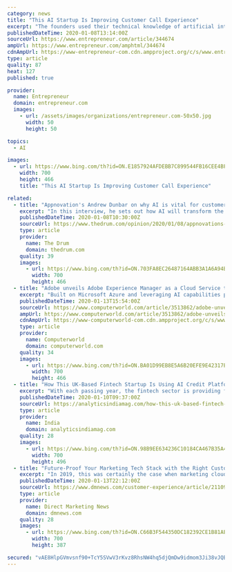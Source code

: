 ```yaml
---
category: news
title: "This AI Startup Is Improving Customer Call Experience"
excerpt: "The founders used their technical knowledge of artificial intelligence (AI) to solve this problem and created Observe.ai. Observe.ai is a voice AI platform that performs continuous and automatic analysis on all calls at customer care centres. “Customer care service experience is very bad. The companies randomly pick up 1 per cent of the calls ..."
publishedDateTime: 2020-01-08T13:14:00Z
sourceUrl: https://www.entrepreneur.com/article/344674
ampUrl: https://www.entrepreneur.com/amphtml/344674
cdnAmpUrl: https://www-entrepreneur-com.cdn.ampproject.org/c/s/www.entrepreneur.com/amphtml/344674
type: article
quality: 87
heat: 127
published: true

provider:
  name: Entrepreneur
  domain: entrepreneur.com
  images:
    - url: /assets/images/organizations/entrepreneur.com-50x50.jpg
      width: 50
      height: 50

topics:
  - AI

images:
  - url: https://www.bing.com/th?id=ON.E1857924AFDEBB7C899544FB16CEE4BF
    width: 700
    height: 466
    title: "This AI Startup Is Improving Customer Call Experience"

related:
  - title: "Appnovation's Andrew Dunbar on why AI is vital for customer experience"
    excerpt: "In this interview, he sets out how AI will transform the customer experience ... I cut my teeth at large consultancies such as Sapient, where I spent a decade building and delivering enterprise platforms for a range of blue-chip brands. I then spent nearly 10 years at agencies within WPP, which was a great opportunity to absorb the ..."
    publishedDateTime: 2020-01-08T10:30:00Z
    sourceUrl: https://www.thedrum.com/opinion/2020/01/08/appnovations-andrew-dunbar-why-ai-vital-customer-experience
    type: article
    provider:
      name: The Drum
      domain: thedrum.com
    quality: 39
    images:
      - url: https://www.bing.com/th?id=ON.703FA8EC26487164ABB3A1A6A94B7EDE
        width: 700
        height: 466
  - title: "Adobe unveils Adobe Experience Manager as a Cloud Service to transform customer experience"
    excerpt: "Built on Microsoft Azure and leveraging AI capabilities powered by Adobe’s Sensei, the cloud-native solution provides customers with a scalable, secure and agile application that accelerates the delivery of personalised omni-channel experiences with PaaS-like agility. “Our strategy has always been to change the world through digital ..."
    publishedDateTime: 2020-01-13T15:54:00Z
    sourceUrl: https://www.computerworld.com/article/3513862/adobe-unveils-adobe-experience-manager-as-a-cloud-service-to-transform-customer-experience.html
    ampUrl: https://www.computerworld.com/article/3513862/adobe-unveils-adobe-experience-manager-as-a-cloud-service-to-transform-customer-experience.amp.html
    cdnAmpUrl: https://www-computerworld-com.cdn.ampproject.org/c/s/www.computerworld.com/article/3513862/adobe-unveils-adobe-experience-manager-as-a-cloud-service-to-transform-customer-experience.amp.html
    type: article
    provider:
      name: Computerworld
      domain: computerworld.com
    quality: 34
    images:
      - url: https://www.bing.com/th?id=ON.BA01D99EB8E5A6B20EFE9E42317E2004
        width: 700
        height: 466
  - title: "How This UK-Based Fintech Startup Is Using AI Credit Platform To Provide Debt Finance To SMEs"
    excerpt: "With each passing year, the fintech sector is providing faster, flexible and secured consumer experience, and is protecting against the risks and vulnerabilities of traditional insurance and loans. In fact, the global fintech market size is expected to grow to $124.3 billion by the end of 2025 at a CAGR of 23.8%. With a vision of providing ..."
    publishedDateTime: 2020-01-10T09:37:00Z
    sourceUrl: https://analyticsindiamag.com/how-this-uk-based-fintech-startup-is-using-ai-credit-platform-to-provide-debt-finance-to-smes/
    type: article
    provider:
      name: India
      domain: analyticsindiamag.com
    quality: 28
    images:
      - url: https://www.bing.com/th?id=ON.98B9EE634236C10184CA467B35A4B2AD
        width: 700
        height: 496
  - title: "Future-Proof Your Marketing Tech Stack with the Right Customer Experience (and Help from AI)"
    excerpt: "In 2019, this was certainly the case when marketing cloud Acoustic emerged as the rebranded spinoff of IBM Watson Marketing. On day one ... and is valuable for the customer and easy to manage for the marketers.\" Where does AI fit in? “AI is essentially pattern recognition,” Guadagno explained. “It’s something that humans can’t ..."
    publishedDateTime: 2020-01-13T22:12:00Z
    sourceUrl: https://www.dmnews.com/customer-experience/article/21109830/futureproof-your-marketing-tech-stack-with-the-right-customer-experience-and-help-from-ai
    type: article
    provider:
      name: Direct Marketing News
      domain: dmnews.com
    quality: 28
    images:
      - url: https://www.bing.com/th?id=ON.C66B3F544350DC182392CE1B81AE79BE
        width: 700
        height: 387

secured: "vAE8HlpGVmvsnf90+TcY5SVwV3rKvz8RhsNW4hq5djQmDw9idmom3Ji38vJQBxVXXpa/WKShErZvKBBxR5VE20YIs951Zvg8M6n83N08R3EZBopuZa9j4atgZ3CnheacSVorHuoDhUSzS2EZbsw8tePPkylsKyjS8XzmSB8xgUGxlfcJlrjGwIGzSsuaYHDD64KDYv9VAWgSKA++7oNmTbqA4bGiB1feycdFKR366hq3AUyICtDa1s1V5wscpCMD5hezdizDDxjP2IW91ZZugA==;uNjpz0M0NjBY3/1gq0TChQ=="
---
```


